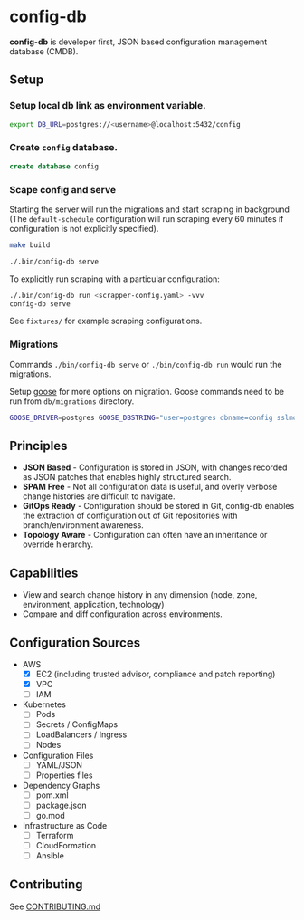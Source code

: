 # config-db

**config-db** is developer first, JSON based configuration management database (CMDB).

## Setup

### Setup local db link as environment variable.

```bash
export DB_URL=postgres://<username>@localhost:5432/config
```

### Create `config` database.

```sql
create database config
```

### Scape config and serve

Starting the server will run the migrations and start scraping in background (The `default-schedule` configuration will run scraping every 60 minutes if configuration is not explicitly specified).

```bash
make build

./.bin/config-db serve
```

To explicitly run scraping with a particular configuration:

```bash
./.bin/config-db run <scrapper-config.yaml> -vvv
config-db serve
```

See `fixtures/` for example scraping configurations.

### Migrations

Commands `./bin/config-db serve` or `./bin/config-db run` would run the migrations.

Setup [goose](https://github.com/pressly/goose) for more options on migration. Goose commands need to be run from `db/migrations` directory.

```bash
GOOSE_DRIVER=postgres GOOSE_DBSTRING="user=postgres dbname=config sslmode=disable" goose down
```
## Principles

* **JSON Based** - Configuration is stored in JSON, with changes recorded as JSON patches that enables highly structured search.
* **SPAM Free** - Not all configuration data is useful, and overly verbose change histories are difficult to navigate.
* **GitOps Ready** - Configuration should be stored in Git, config-db enables the extraction of configuration out of Git repositories with branch/environment awareness.
* **Topology Aware** - Configuration can often have an inheritance or override hierarchy.

## Capabilities

* View and search change history in any dimension (node, zone, environment, application, technology)
* Compare and diff configuration across environments.

## Configuration Sources

* AWS
  * [x] EC2 (including trusted advisor, compliance and patch reporting)
  * [x] VPC
  * [ ] IAM
* Kubernetes
  * [ ] Pods
  * [ ] Secrets / ConfigMaps
  * [ ] LoadBalancers / Ingress
  * [ ] Nodes
* Configuration Files
  * [ ] YAML/JSON
  * [ ] Properties files
* Dependency Graphs
  * [ ] pom.xml
  * [ ] package.json
  * [ ] go.mod
* Infrastructure as Code
  * [ ] Terraform
  * [ ] CloudFormation
  * [ ] Ansible

## Contributing

See [CONTRIBUTING.md](./CONTRIBUTING.md)
